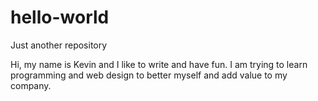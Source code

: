 # hello-world
Just another repository

Hi, my name is Kevin and I like to write and have fun. I am trying to learn programming and web design to better myself and add value to my company.
